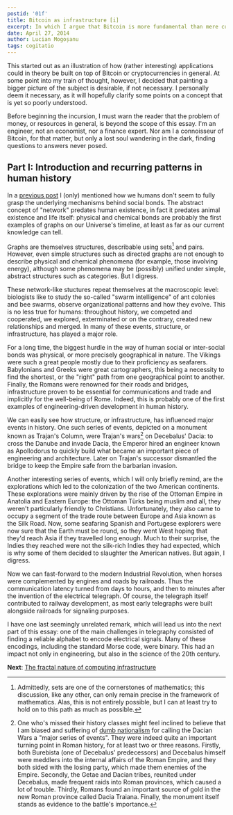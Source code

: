 ```yaml
---
postid: '01f'
title: Bitcoin as infrastructure [i]
excerpt: In which I argue that Bitcoin is more fundamental than mere currency.
date: April 27, 2014
author: Lucian Mogoșanu
tags: cogitatio
---
```


This started out as an illustration of how (rather interesting) applications
could in theory be built on top of Bitcoin or cryptocurrencies in general. At
some point into my train of thought, however, I decided that painting a bigger
picture of the subject is desirable, if not necessary. I personally deem it
necessary, as it will hopefully clarify some points on a concept that is yet
so poorly understood.

Before beginning the incursion, I must warn the reader that the problem of
money, or resources in general, is beyond the scope of this essay. I'm an
engineer, not an economist, nor a finance expert. Nor am I a connoisseur of
Bitcoin, for that matter, but only a lost soul wandering in the dark, finding
questions to answers never posed.

## Part I: Introduction and recurring patterns in human history

In a [previous post][1] I (only) mentioned how we humans don't seem to fully
grasp the underlying mechanisms behind social bonds. The abstract concept of
"network" predates human existence, in fact it predates animal existence and
life itself: physical and chemical bonds are probably the first examples of
graphs on our Universe's timeline, at least as far as our current knowledge
can tell.

Graphs are themselves structures, describable using sets[^1] and pairs.
However, even simple structures such as directed graphs are not enough to
describe physical and chemical phenomena (for example, those involving
energy), although some phenomena may be (possibly) unified under simple,
abstract structures such as categories. But I digress.

These network-like stuctures repeat themselves at the macroscopic level:
biologists like to study the so-called "swarm intelligence" of ant colonies
and bee swarms, observe organizational patterns and how they evolve. This is
no less true for humans: throughout history, we competed and cooperated, we
explored, exterminated or on the contrary, created new relationships and
merged. In many of these events, structure, or infrastructure, has played
a major role.

For a long time, the biggest hurdle in the way of human social or inter-social
bonds was physical, or more precisely geographical in nature. The Vikings were
such a great people mostly due to their proficiency as seafarers. Babylonians
and Greeks were great cartographers, this being a necessity to find the
shortest, or the "right" path from one geographical point to another. Finally,
the Romans were renowned for their roads and bridges, infrastructure proven to
be essential for communications and trade and implicitly for the well-being of
Rome. Indeed, this is probably one of the first examples of engineering-driven
development in human history.

We can easily see how structure, or infrastructure, has influenced major
events in history. One such series of events, depicted on a monument known as
Trajan's Column, were Trajan's wars[^2] on Decebalus' Dacia: to cross the
Danube and invade Dacia, the Emperor hired an engineer known as Apollodorus to
quickly build what became an important piece of engineering and architecture.
Later on Trajan's successor dismantled the bridge to keep the Empire safe from
the barbarian invasion.

Another interesting series of events, which I will only briefly remind, are
the explorations which led to the colonization of the two American continents.
These explorations were mainly driven by the rise of the Ottoman Empire in
Anatolia and Eastern Europe: the Ottoman Türks being muslim and all, they
weren't particularly friendly to Christians. Unfortunately, they also came to
occupy a segment of the trade route between Europe and Asia known as the Silk
Road. Now, some seafaring Spanish and Portugese explorers were now sure that
the Earth must be round, so they went West hoping that they'd reach Asia if
they travelled long enough. Much to their surprise, the Indies they reached
were not the silk-rich Indies they had expected, which is why some of them
decided to slaughter the American natives. But again, I digress.

Now we can fast-forward to the modern Industrial Revolution, when horses were
complemented by engines and roads by railroads. Thus the communication latency
turned from days to hours, and then to minutes after the invention of the
electrical telegraph. Of course, the telegraph itself contributed to railway
development, as most early telegraphs were built alongside railroads for
signaling purposes.

I have one last seemingly unrelated remark, which will lead us into the next
part of this essay: one of the main challenges in telegraphy consisted of
finding a reliable alphabet to encode electrical signals. Many of these
encodings, including the standard Morse code, were binary. This had an impact
not only in engineering, but also in the science of the 20th century.

**Next**: [The fractal nature of computing infrastructure][3]

[^1]: Admittedly, sets are one of the cornerstones of mathematics; this
discussion, like any other, can only remain precise in the framework of
mathematics. Alas, this is not entirely possible, but I can at least try to
hold on to this path as much as possible.

[^2]: One who's missed their history classes might feel inclined to believe
that I am biased and suffering of [dumb nationalism][2] for calling the Dacian
Wars a "major series of events". They were indeed quite an important turning
point in Roman history, for at least two or three reasons. Firstly, both
Burebista (one of Decebalus' predecessors) and Decebalus himself were meddlers
into the internal affairs of the Roman Empire, and they both sided with the
losing party, which made them enemies of the Empire. Secondly, the Getae and
Dacian tribes, reunited under Decebalus, made frequent raids into Roman
provinces, which caused a lot of trouble. Thirdly, Romans found an important
source of gold in the new Roman province called Dacia Traiana. Finally, the
monument itself stands as evidence to the battle's importance.

[1]: /posts/y00/017-the-mechanics-of-socialism.html#fn1
[2]: /posts/y00/00b-romania-s-dumb-nationalism.html
[3]: /posts/y00/022-bitcoin-as-infrastructure-ii.html
